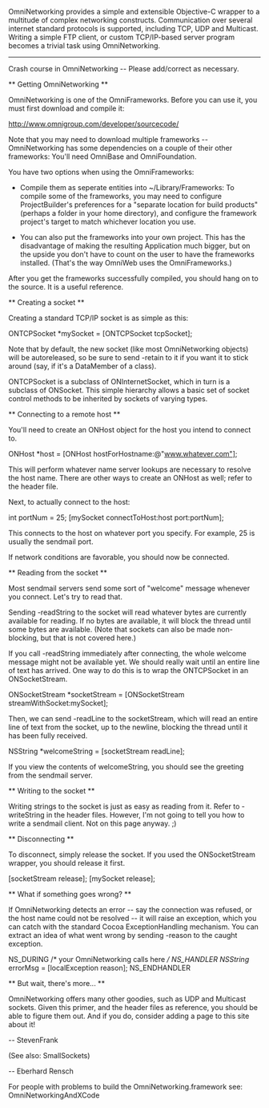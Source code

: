 

OmniNetworking provides a simple and extensible Objective-C wrapper to a multitude of complex networking constructs. Communication over several internet standard protocols is supported, including TCP, UDP and Multicast. Writing a simple FTP client, or custom TCP/IP-based server program becomes a trivial task using OmniNetworking.

----

Crash course in OmniNetworking -- Please add/correct as necessary.

**
Getting OmniNetworking
**

OmniNetworking is one of the OmniFrameworks.  Before you can use it, you must first download and compile it:

http://www.omnigroup.com/developer/sourcecode/

Note that you may need to download multiple frameworks -- OmniNetworking has some dependencies on a couple of their other frameworks: You'll need OmniBase and OmniFoundation.

You have two options when using the OmniFrameworks:


* Compile them as seperate entities into ~/Library/Frameworks:
To compile some of the frameworks, you may need to configure ProjectBuilder's preferences for a "separate location for build products" (perhaps a folder in your home directory), and configure the framework project's target to match whichever location you use.

* You can also put the frameworks into your own project. This has the disadvantage of making the resulting Application much bigger, but on the upside you don't have to count on the user to have the frameworks installed. (That's the way OmniWeb uses the OmniFrameworks.)

After you get the frameworks successfully compiled, you should hang on to the source.  It is a useful reference.

**
Creating a socket
**

Creating a standard TCP/IP socket is as simple as this:

    
ONTCPSocket *mySocket = [ONTCPSocket tcpSocket];


Note that by default, the new socket (like most OmniNetworking objects) will be autoreleased, so be sure to send -retain to it if you want it to stick around (say, if it's a DataMember of a class).

ONTCPSocket is a subclass of ONInternetSocket, which in turn is a subclass of ONSocket.  This simple hierarchy allows a basic set of socket control methods to be inherited by sockets of varying types.

**
Connecting to a remote host
**

You'll need to create an ONHost object for the host you intend to connect to.

    
ONHost *host = [ONHost hostForHostname:@"www.whatever.com"];


This will perform whatever name server lookups are necessary to resolve the host name.  There are other ways to create an ONHost as well; refer to the header file.

Next, to actually connect to the host:

    
int portNum = 25;
[mySocket connectToHost:host port:portNum];


This connects to the host on whatever port you specify.  For example, 25 is usually the sendmail port.

If network conditions are favorable, you should now be connected.

**
Reading from the socket
**

Most sendmail servers send some sort of "welcome" message whenever you connect.  Let's try to read that.

Sending -readString to the socket will read whatever bytes are currently available for reading.  If no bytes are available, it will block the thread until some bytes are available.  (Note that sockets can also be made non-blocking, but that is not covered here.)

If you call -readString immediately after connecting, the whole welcome message might not be available yet.  We should really wait until an entire line of text has arrived.  One way to do this is to wrap the ONTCPSocket in an ONSocketStream.

    
ONSocketStream *socketStream = [ONSocketStream streamWithSocket:mySocket];


Then, we can send -readLine to the socketStream, which will read an entire line of text from the socket, up to the newline, blocking the thread until it has been fully received.

    
NSString *welcomeString = [socketStream readLine];


If you view the contents of welcomeString, you should see the greeting from the sendmail server.

**
Writing to the socket
**

Writing strings to the socket is just as easy as reading from it.  Refer to -writeString in the header files.  However, I'm not going to tell you how to write a sendmail client.  Not on this page anyway.  ;)

**
Disconnecting
**

To disconnect, simply release the socket.  If you used the ONSocketStream wrapper, you should release it first.

    
[socketStream release];
[mySocket release];


**
What if something goes wrong?
**

If OmniNetworking detects an error -- say the connection was refused, or the host name could not be resolved -- it will raise an exception, which you can catch with the standard Cocoa ExceptionHandling mechanism.  You can extract an idea of what went wrong by sending -reason to the caught exception.

    
NS_DURING
    /* your OmniNetworking calls here */
NS_HANDLER
    NSString* errorMsg = [localException reason];
NS_ENDHANDLER


**
But wait, there's more...
**

OmniNetworking offers many other goodies, such as UDP and Multicast sockets.  Given this primer, and the header files as reference, you should be able to figure them out.  And if you do, consider adding a page to this site about it!

-- StevenFrank

(See also: SmallSockets)


-- Eberhard Rensch

For people with problems to build the OmniNetworking.framework see: OmniNetworkingAndXCode
